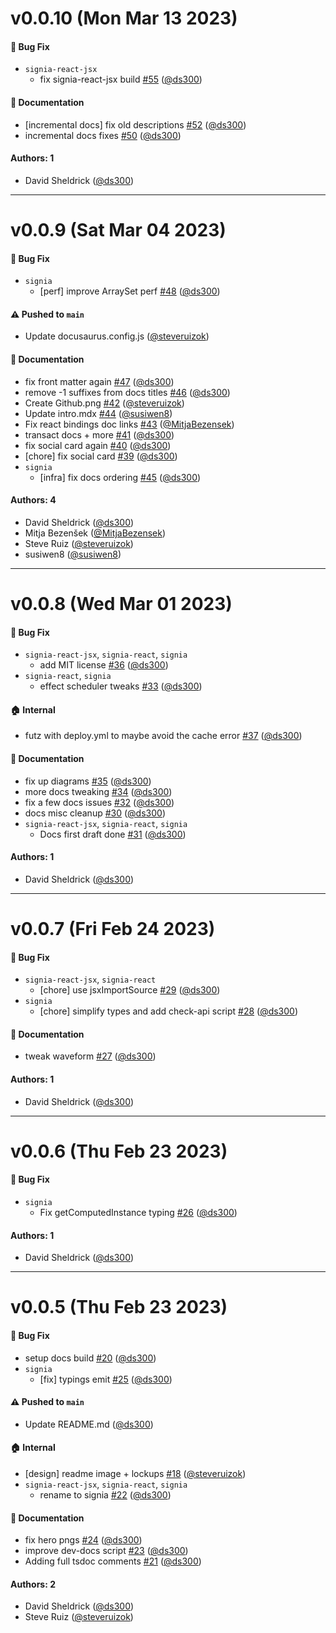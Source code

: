 # v0.0.10 (Mon Mar 13 2023)

#### 🐛 Bug Fix

- `signia-react-jsx`
  - fix signia-react-jsx build [#55](https://github.com/tldraw/signia/pull/55) ([@ds300](https://github.com/ds300))

#### 📝 Documentation

- [incremental docs] fix old descriptions [#52](https://github.com/tldraw/signia/pull/52) ([@ds300](https://github.com/ds300))
- incremental docs fixes [#50](https://github.com/tldraw/signia/pull/50) ([@ds300](https://github.com/ds300))

#### Authors: 1

- David Sheldrick ([@ds300](https://github.com/ds300))

---

# v0.0.9 (Sat Mar 04 2023)

#### 🐛 Bug Fix

- `signia`
  - [perf] improve ArraySet perf [#48](https://github.com/tldraw/signia/pull/48) ([@ds300](https://github.com/ds300))

#### ⚠️ Pushed to `main`

- Update docusaurus.config.js ([@steveruizok](https://github.com/steveruizok))

#### 📝 Documentation

- fix front matter again [#47](https://github.com/tldraw/signia/pull/47) ([@ds300](https://github.com/ds300))
- remove -1 suffixes from docs titles [#46](https://github.com/tldraw/signia/pull/46) ([@ds300](https://github.com/ds300))
- Create Github.png [#42](https://github.com/tldraw/signia/pull/42) ([@steveruizok](https://github.com/steveruizok))
- Update intro.mdx [#44](https://github.com/tldraw/signia/pull/44) ([@susiwen8](https://github.com/susiwen8))
- Fix react bindings doc links [#43](https://github.com/tldraw/signia/pull/43) ([@MitjaBezensek](https://github.com/MitjaBezensek))
- transact docs + more [#41](https://github.com/tldraw/signia/pull/41) ([@ds300](https://github.com/ds300))
- fix social card again [#40](https://github.com/tldraw/signia/pull/40) ([@ds300](https://github.com/ds300))
- [chore] fix social card [#39](https://github.com/tldraw/signia/pull/39) ([@ds300](https://github.com/ds300))
- `signia`
  - [infra] fix docs ordering [#45](https://github.com/tldraw/signia/pull/45) ([@ds300](https://github.com/ds300))

#### Authors: 4

- David Sheldrick ([@ds300](https://github.com/ds300))
- Mitja Bezenšek ([@MitjaBezensek](https://github.com/MitjaBezensek))
- Steve Ruiz ([@steveruizok](https://github.com/steveruizok))
- susiwen8 ([@susiwen8](https://github.com/susiwen8))

---

# v0.0.8 (Wed Mar 01 2023)

#### 🐛 Bug Fix

- `signia-react-jsx`, `signia-react`, `signia`
  - add MIT license [#36](https://github.com/tldraw/signia/pull/36) ([@ds300](https://github.com/ds300))
- `signia-react`, `signia`
  - effect scheduler tweaks [#33](https://github.com/tldraw/signia/pull/33) ([@ds300](https://github.com/ds300))

#### 🏠 Internal

- futz with deploy.yml to maybe avoid the cache error [#37](https://github.com/tldraw/signia/pull/37) ([@ds300](https://github.com/ds300))

#### 📝 Documentation

- fix up diagrams [#35](https://github.com/tldraw/signia/pull/35) ([@ds300](https://github.com/ds300))
- more docs tweaking [#34](https://github.com/tldraw/signia/pull/34) ([@ds300](https://github.com/ds300))
- fix a few docs issues [#32](https://github.com/tldraw/signia/pull/32) ([@ds300](https://github.com/ds300))
- docs misc cleanup [#30](https://github.com/tldraw/signia/pull/30) ([@ds300](https://github.com/ds300))
- `signia-react-jsx`, `signia-react`, `signia`
  - Docs first draft done [#31](https://github.com/tldraw/signia/pull/31) ([@ds300](https://github.com/ds300))

#### Authors: 1

- David Sheldrick ([@ds300](https://github.com/ds300))

---

# v0.0.7 (Fri Feb 24 2023)

#### 🐛 Bug Fix

- `signia-react-jsx`, `signia-react`
  - [chore] use jsxImportSource [#29](https://github.com/tldraw/signia/pull/29) ([@ds300](https://github.com/ds300))
- `signia`
  - [chore] simplify types and add check-api script [#28](https://github.com/tldraw/signia/pull/28) ([@ds300](https://github.com/ds300))

#### 📝 Documentation

- tweak waveform [#27](https://github.com/tldraw/signia/pull/27) ([@ds300](https://github.com/ds300))

#### Authors: 1

- David Sheldrick ([@ds300](https://github.com/ds300))

---

# v0.0.6 (Thu Feb 23 2023)

#### 🐛 Bug Fix

- `signia`
  - Fix getComputedInstance typing [#26](https://github.com/tldraw/signia/pull/26) ([@ds300](https://github.com/ds300))

#### Authors: 1

- David Sheldrick ([@ds300](https://github.com/ds300))

---

# v0.0.5 (Thu Feb 23 2023)

#### 🐛 Bug Fix

- setup docs build [#20](https://github.com/tldraw/signia/pull/20) ([@ds300](https://github.com/ds300))
- `signia`
  - [fix] typings emit [#25](https://github.com/tldraw/signia/pull/25) ([@ds300](https://github.com/ds300))

#### ⚠️ Pushed to `main`

- Update README.md ([@ds300](https://github.com/ds300))

#### 🏠 Internal

- [design] readme image + lockups [#18](https://github.com/tldraw/signia/pull/18) ([@steveruizok](https://github.com/steveruizok))
- `signia-react-jsx`, `signia-react`, `signia`
  - rename to signia [#22](https://github.com/tldraw/signia/pull/22) ([@ds300](https://github.com/ds300))

#### 📝 Documentation

- fix hero pngs [#24](https://github.com/tldraw/signia/pull/24) ([@ds300](https://github.com/ds300))
- improve dev-docs script [#23](https://github.com/tldraw/signia/pull/23) ([@ds300](https://github.com/ds300))
- Adding full tsdoc comments [#21](https://github.com/tldraw/signia/pull/21) ([@ds300](https://github.com/ds300))

#### Authors: 2

- David Sheldrick ([@ds300](https://github.com/ds300))
- Steve Ruiz ([@steveruizok](https://github.com/steveruizok))
